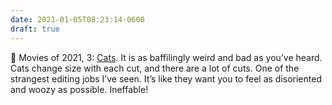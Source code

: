 ```yaml
---
date: 2021-01-05T08:23:14-0600
draft: true
---
```




🎥 Movies of 2021, 3: [Cats](https://www.imdb.com/title/tt5697572/). It is as baffilingly weird and bad as you’ve heard. Cats change size with each cut, and there are a lot of cuts. One of the strangest editing jobs I’ve seen. It’s like they want you to feel as disoriented and woozy as possible. Ineffable!



